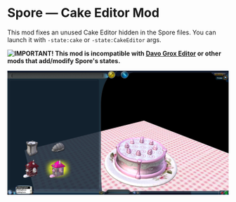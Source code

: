 # Spore — Cake Editor Mod
This mod fixes an unused Cake Editor hidden in the Spore files. You can launch it with `-state:cake` or `-state:CakeEditor` args.

**![IMPORTANT!](https://img.shields.io/static/v1?label=&message=IMPORTANT!&color=red) This mod is incompatible with [Davo Grox Editor](https://davoonline.com/phpBB3/viewtopic.php?t=52) or other mods that add/modify Spore's states.**

![](CakeEditor.png)
